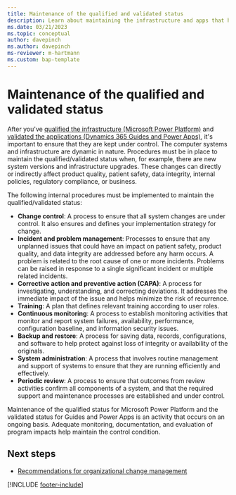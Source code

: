 ```yaml
---
title: Maintenance of the qualified and validated status
description: Learn about maintaining the infrastructure and apps that have been qualified and validated.
ms.date: 03/21/2023
ms.topic: conceptual
author: davepinch
ms.author: davepinch
ms-reviewer: m-hartmann
ms.custom: bap-template
---
```


# Maintenance of the qualified and validated status

After you've [qualified the infrastructure (Microsoft Power Platform)](purpose-of-validation-and-traceability.md#platform-qualification) and [validated the applications (Dynamics 365 Guides and Power Apps)](purpose-of-validation-and-traceability.md#application-validations), it's important to ensure that they are kept under control. The computer systems and infrastructure are dynamic in nature. Procedures must be in place to maintain the qualified/validated status when, for example, there are new system versions and infrastructure upgrades. These changes can directly or indirectly affect product quality, patient safety, data integrity, internal policies, regulatory compliance, or business.

The following internal procedures must be implemented to maintain the qualified/validated status:

- **Change control**: A process to ensure that all system changes are under control. It also ensures and defines your implementation strategy for change.
- **Incident and problem management**: Processes to ensure that any unplanned issues that could have an impact on patient safety, product quality, and data integrity are addressed before any harm occurs. A problem is related to the root cause of one or more incidents. Problems can be raised in response to a single significant incident or multiple related incidents.
- **Corrective action and preventive action (CAPA)**: A process for investigating, understanding, and correcting deviations. It addresses the immediate impact of the issue and helps minimize the risk of recurrence.
- **Training**: A plan that defines relevant training according to user roles.
- **Continuous monitoring**: A process to establish monitoring activities that monitor and report system failures, availability, performance, configuration baseline, and information security issues.
- **Backup and restore**: A process for saving data, records, configurations, and software to help protect against loss of integrity or availability of the originals.
- **System administration**: A process that involves routine management and support of systems to ensure that they are running efficiently and effectively.
- **Periodic review**: A process to ensure that outcomes from review activities confirm all components of a system, and that the required support and maintenance processes are established and under control.

Maintenance of the qualified status for Microsoft Power Platform and the validated status for Guides and Power Apps is an activity that occurs on an ongoing basis. Adequate monitoring, documentation, and evaluation of program impacts help maintain the control condition.

## Next steps

- [Recommendations for organizational change management](recommendations-org-change-management.md)

[!INCLUDE [footer-include](../../includes/footer-banner.md)]
